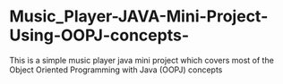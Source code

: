 # Music_Player-JAVA-Mini-Project-Using-OOPJ-concepts-
This is a simple music player java mini project which covers most of the Object Oriented Programming with Java (OOPJ) concepts

